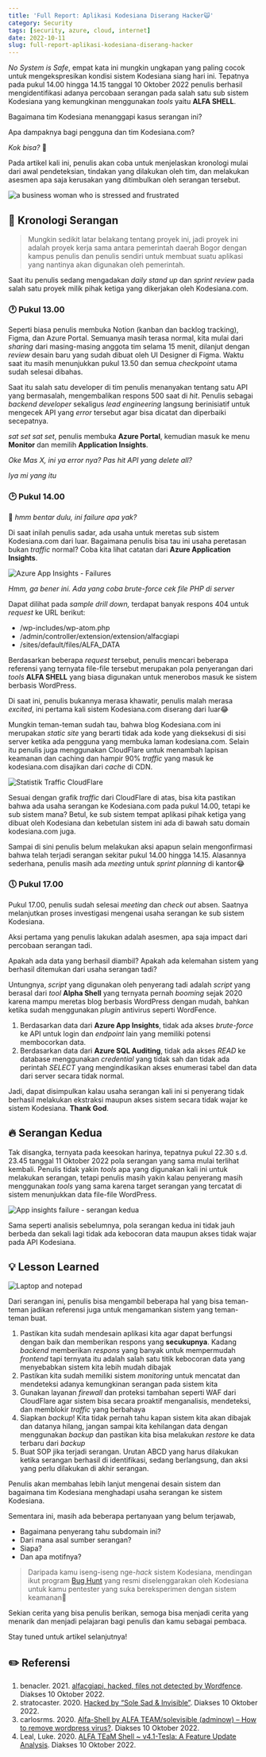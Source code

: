 ```yaml
---
title: 'Full Report: Aplikasi Kodesiana Diserang Hacker🙀'
category: Security
tags: [security, azure, cloud, internet]
date: 2022-10-11
slug: full-report-aplikasi-kodesiana-diserang-hacker
---
```


_No System is Safe_, empat kata ini mungkin ungkapan yang paling cocok untuk mengekspresikan kondisi sistem Kodesiana siang hari ini. Tepatnya pada pukul 14.00 hingga 14.15 tanggal 10 Oktober 2022 penulis berhasil mengidentifikasi adanya percobaan serangan pada salah satu sub sistem Kodesiana yang kemungkinan menggunakan _tools_ yaitu **ALFA SHELL**.

Bagaimana tim Kodesiana menanggapi kasus serangan ini?

Apa dampaknya bagi pengguna dan tim Kodesiana.com?

_Kok bisa?_ 🤷

Pada artikel kali ini, penulis akan coba untuk menjelaskan kronologi mulai dari awal pendeteksian, tindakan yang dilakukan oleh tim, dan melakukan asesmen apa saja kerusakan yang ditimbulkan oleh serangan tersebut.

![a business woman who is stressed and frustrated](https://source.unsplash.com/bmJAXAz6ads)

## 📅 Kronologi Serangan

> Mungkin sedikit latar belakang tentang proyek ini, jadi proyek ini adalah proyek kerja sama antara pemerintah daerah Bogor dengan kampus penulis dan penulis sendiri untuk membuat suatu aplikasi yang nantinya akan digunakan oleh pemerintah.

Saat itu penulis sedang mengadakan _daily stand up_ dan _sprint review_ pada salah satu proyek milik pihak ketiga yang dikerjakan oleh Kodesiana.com.

### 🕐 Pukul 13.00

Seperti biasa penulis membuka Notion (kanban dan backlog tracking), Figma, dan Azure Portal. Semuanya masih terasa normal, kita mulai dari _sharing_ dari masing-masing anggota tim selama 15 menit, dilanjut dengan _review_ desain baru yang sudah dibuat oleh UI Designer di Figma. Waktu saat itu masih menunjukkan pukul 13.50 dan semua _checkpoint_ utama sudah selesai dibahas.

Saat itu salah satu developer di tim penulis menanyakan tentang satu API yang bermasalah, mengembalikan respons 500 saat di _hit_. Penulis sebagai _backend developer_ sekaligus _lead engineering_ langsung berinisiatif untuk mengecek API yang _error_ tersebut agar bisa dicatat dan diperbaiki secepatnya.

_sat set sat set_, penulis membuka **Azure Portal**, kemudian masuk ke menu **Monitor** dan memilih **Application Insights**.

_Oke Mas X, ini ya error nya? Pas hit API yang delete all?_

_Iya mi yang itu_

### 🕑 Pukul 14.00

🧐 _hmm bentar dulu, ini failure apa yak?_

Di saat inilah penulis sadar, ada usaha untuk meretas sub sistem Kodesiana.com dari luar. Bagaimana penulis bisa tau ini usaha peretasan bukan _traffic_ normal? Coba kita lihat catatan dari **Azure Application Insights**.

![Azure App Insights - Failures](https://blob.kodesiana.com/kodesiana-public-assets/posts/2022/6/appinsights-failures-1.png)

_Hmm, ga bener ini. Ada yang coba brute-force cek file PHP di server_

Dapat dilihat pada _sample drill down,_ terdapat banyak respons 404 untuk _request_ ke URL berikut:

- /wp-includes/wp-atom.php
- /admin/controller/extension/extension/alfacgiapi
- /sites/default/files/ALFA_DATA

Berdasarkan beberapa _request_ tersebut, penulis mencari beberapa referensi yang ternyata file-file tersebut merupakan pola penyerangan dari _tools_ **ALFA SHELL** yang biasa digunakan untuk menerobos masuk ke sistem berbasis WordPress.

Di saat ini, penulis bukannya merasa khawatir, penulis malah merasa _excited_, ini pertama kali sistem Kodesiana.com diserang dari luar😂

Mungkin teman-teman sudah tau, bahwa blog Kodesiana.com ini merupakan _static site_ yang berarti tidak ada kode yang dieksekusi di sisi server ketika ada pengguna yang membuka laman kodesiana.com. Selain itu penulis juga menggunakan CloudFlare untuk menambah lapisan keamanan dan caching dan hampir 90% _traffic_ yang masuk ke kodesiana.com disajikan dari _cache_ di CDN.

![Statistik Traffic CloudFlare](https://blob.kodesiana.com/kodesiana-public-assets/posts/2022/6/cloudflare-stats-1.png)

Sesuai dengan grafik _traffic_ dari CloudFlare di atas, bisa kita pastikan bahwa ada usaha serangan ke Kodesiana.com pada pukul 14.00, tetapi ke sub sistem mana? Betul, ke sub sistem tempat aplikasi pihak ketiga yang dibuat oleh Kodesiana dan kebetulan sistem ini ada di bawah satu domain kodesiana.com juga.

Sampai di sini penulis belum melakukan aksi apapun selain mengonfirmasi bahwa telah terjadi serangan sekitar pukul 14.00 hingga 14.15. Alasannya sederhana, penulis masih ada _meeting_ untuk _sprint planning_ di kantor😂

### 🕔 Pukul 17.00

Pukul 17.00, penulis sudah selesai _meeting_ dan _check out_ absen. Saatnya melanjutkan proses investigasi mengenai usaha serangan ke sub sistem Kodesiana.

Aksi pertama yang penulis lakukan adalah asesmen, apa saja impact dari percobaan serangan tadi.

Apakah ada data yang berhasil diambil? Apakah ada kelemahan sistem yang berhasil ditemukan dari usaha serangan tadi?

Untungnya, _script_ yang digunakan oleh penyerang tadi adalah _script_ yang berasal dari _tool_ **Alpha Shell** yang ternyata pernah _booming_ sejak 2020 karena mampu meretas blog berbasis WordPress dengan mudah, bahkan ketika sudah menggunakan _plugin_ antivirus seperti WordFence.

1. Berdasarkan data dari **Azure App Insights**, tidak ada akses _brute-force_ ke API untuk login dan _endpoint_ lain yang memiliki potensi membocorkan data.
2. Berdasarkan data dari **Azure SQL Auditing**, tidak ada akses _READ_ ke database menggunakan _credential_ yang tidak sah dan tidak ada perintah _SELECT_ yang mengindikasikan akses enumerasi tabel dan data dari server secara tidak normal.

Jadi, dapat disimpulkan kalau usaha serangan kali ini si penyerang tidak berhasil melakukan ekstraksi maupun akses sistem secara tidak wajar ke sistem Kodesiana. **Thank God**.

## 🔥 Serangan Kedua

Tak disangka, ternyata pada keesokan harinya, tepatnya pukul 22.30 s.d. 23.45 tanggal 11 Oktober 2022 pola serangan yang sama mulai terlihat kembali. Penulis tidak yakin _tools_ apa yang digunakan kali ini untuk melakukan serangan, tetapi penulis masih yakin kalau penyerang masih menggunakan _tools_ yang sama karena target serangan yang tercatat di sistem menunjukkan data file-file WordPress.

![App insights failure - serangan kedua](https://blob.kodesiana.com/kodesiana-public-assets/posts/2022/6/appinsights-failures-2.png)

Sama seperti analisis sebelumnya, pola serangan kedua ini tidak jauh berbeda dan sekali lagi tidak ada kebocoran data maupun akses tidak wajar pada API Kodesiana.

## 💡 Lesson Learned

![Laptop and notepad](https://source.unsplash.com/FHnnjk1Yj7Y)

Dari serangan ini, penulis bisa mengambil beberapa hal yang bisa teman-teman jadikan referensi juga untuk mengamankan sistem yang teman-teman buat.

1. Pastikan kita sudah mendesain aplikasi kita agar dapat berfungsi dengan baik dan memberikan respons yang **secukupnya**. Kadang _backend_ memberikan _respons_ yang banyak untuk mempermudah _frontend_ tapi ternyata itu adalah salah satu titik kebocoran data yang menyebabkan sistem kita lebih mudah dibajak
2. Pastikan kita sudah memiliki sistem _monitoring_ untuk mencatat dan mendeteksi adanya kemungkinan serangan pada sistem kita
3. Gunakan layanan _firewall_ dan proteksi tambahan seperti WAF dari CloudFlare agar sistem bisa secara proaktif menganalisis, mendeteksi, dan memblokir _traffic_ yang berbahaya
4. Siapkan _backup_! Kita tidak pernah tahu kapan sistem kita akan dibajak dan datanya hilang, jangan sampai kita kehilangan data dengan menggunakan _backup_ dan pastikan kita bisa melakukan _restore_ ke data terbaru dari _backup_
5. Buat SOP jika terjadi serangan. Urutan ABCD yang harus dilakukan ketika serangan berhasil di identifikasi, sedang berlangsung, dan aksi yang perlu dilakukan di akhir serangan.

Penulis akan membahas lebih lanjut mengenai desain sistem dan bagaimana tim Kodesiana menghadapi usaha serangan ke sistem Kodesiana.

Sementara ini, masih ada beberapa pertanyaan yang belum terjawab,

- Bagaimana penyerang tahu subdomain ini?
- Dari mana asal sumber serangan?
- Siapa?
- Dan apa motifnya?

> Daripada kamu iseng-iseng nge-_hack_ sistem Kodesiana, mendingan ikut program [Bug Hunt](/bug-hunt-program) yang resmi diselenggarakan oleh Kodesiana untuk kamu pentester yang suka bereksperimen dengan sistem keamanan🐣

Sekian cerita yang bisa penulis berikan, semoga bisa menjadi cerita yang menarik dan menjadi pelajaran bagi penulis dan kamu sebagai pembaca.

Stay tuned untuk artikel selanjutnya!

## ✏️ Referensi

1. benacler. 2021. [alfacgiapi, hacked, files not detected by Wordfence](https://wordpress.org/support/topic/alfacgiapi-hacked-files-not-detected-by-wordfence/). Diakses 10 Oktober 2022.
2. stratocaster. 2020. [Hacked by “Sole Sad & Invisible”](https://wordpress.org/support/topic/hacked-by-sole-sad-invisible/). Diakses 10 Oktober 2022.
3. carlosrms. 2020. [Alfa-Shell by ALFA TEAM/solevisible (adminow) – How to remove wordpress virus?](https://wordpress.org/support/topic/alfa-shell-by-alfa-team-solevisible-adminow-how-to-remove-wordpress-virus/). Diakses 10 Oktober 2022.
4. Leal, Luke. 2020. [ALFA TEaM Shell ~ v4.1-Tesla: A Feature Update Analysis](https://blog.sucuri.net/2020/11/alfa-team-shell-v4-1-tesla-a-feature-update-analysis.html). Diakses 10 Oktober 2022.
